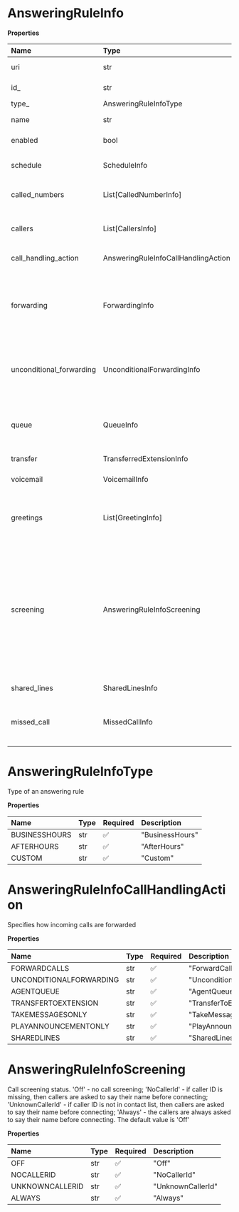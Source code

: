# AnsweringRuleInfo

**Properties**

| Name                     | Type                                | Required | Description                                                                                                                                                                                                                                                                                                                                                                        |
| :----------------------- | :---------------------------------- | :------- | :--------------------------------------------------------------------------------------------------------------------------------------------------------------------------------------------------------------------------------------------------------------------------------------------------------------------------------------------------------------------------------- |
| uri                      | str                                 | ❌       | Canonical URI to an answering rule resource                                                                                                                                                                                                                                                                                                                                        |
| id\_                     | str                                 | ❌       | Internal identifier of an answering rule                                                                                                                                                                                                                                                                                                                                           |
| type\_                   | AnsweringRuleInfoType               | ❌       | Type of an answering rule                                                                                                                                                                                                                                                                                                                                                          |
| name                     | str                                 | ❌       | Name of an answering rule specified by user                                                                                                                                                                                                                                                                                                                                        |
| enabled                  | bool                                | ❌       | Specifies if an answering rule is active or inactive                                                                                                                                                                                                                                                                                                                               |
| schedule                 | ScheduleInfo                        | ❌       | Schedule when an answering rule should be applied                                                                                                                                                                                                                                                                                                                                  |
| called_numbers           | List[CalledNumberInfo]              | ❌       | Answering rules are applied when calling to selected number(s)                                                                                                                                                                                                                                                                                                                     |
| callers                  | List[CallersInfo]                   | ❌       | Answering rules are applied when calls are received from specified caller(s)                                                                                                                                                                                                                                                                                                       |
| call_handling_action     | AnsweringRuleInfoCallHandlingAction | ❌       | Specifies how incoming calls are forwarded                                                                                                                                                                                                                                                                                                                                         |
| forwarding               | ForwardingInfo                      | ❌       | Forwarding parameters. Returned if 'ForwardCalls' is specified in 'callHandlingAction'. These settings determine the forwarding numbers to which the call will be forwarded                                                                                                                                                                                                        |
| unconditional_forwarding | UnconditionalForwardingInfo         | ❌       | Unconditional forwarding parameters. Returned if 'UnconditionalForwarding' value is specified for the `callHandlingAction` parameter                                                                                                                                                                                                                                               |
| queue                    | QueueInfo                           | ❌       | Queue settings applied for department (call queue) extension type, with the 'AgentQueue' value specified as a call handling action                                                                                                                                                                                                                                                 |
| transfer                 | TransferredExtensionInfo            | ❌       |                                                                                                                                                                                                                                                                                                                                                                                    |
| voicemail                | VoicemailInfo                       | ❌       | Specifies whether to take a voicemail and who should do it                                                                                                                                                                                                                                                                                                                         |
| greetings                | List[GreetingInfo]                  | ❌       | Greetings applied for an answering rule; only predefined greetings can be applied, see Dictionary Greeting List                                                                                                                                                                                                                                                                    |
| screening                | AnsweringRuleInfoScreening          | ❌       | Call screening status. 'Off' - no call screening; 'NoCallerId' - if caller ID is missing, then callers are asked to say their name before connecting; 'UnknownCallerId' - if caller ID is not in contact list, then callers are asked to say their name before connecting; 'Always' - the callers are always asked to say their name before connecting. The default value is 'Off' |
| shared_lines             | SharedLinesInfo                     | ❌       | SharedLines call handling action settings                                                                                                                                                                                                                                                                                                                                          |
| missed_call              | MissedCallInfo                      | ❌       | Specifies behavior for the missed call scenario. Returned only if `enabled` parameter of a voicemail is set to 'false'                                                                                                                                                                                                                                                             |

# AnsweringRuleInfoType

Type of an answering rule

**Properties**

| Name          | Type | Required | Description     |
| :------------ | :--- | :------- | :-------------- |
| BUSINESSHOURS | str  | ✅       | "BusinessHours" |
| AFTERHOURS    | str  | ✅       | "AfterHours"    |
| CUSTOM        | str  | ✅       | "Custom"        |

# AnsweringRuleInfoCallHandlingAction

Specifies how incoming calls are forwarded

**Properties**

| Name                    | Type | Required | Description               |
| :---------------------- | :--- | :------- | :------------------------ |
| FORWARDCALLS            | str  | ✅       | "ForwardCalls"            |
| UNCONDITIONALFORWARDING | str  | ✅       | "UnconditionalForwarding" |
| AGENTQUEUE              | str  | ✅       | "AgentQueue"              |
| TRANSFERTOEXTENSION     | str  | ✅       | "TransferToExtension"     |
| TAKEMESSAGESONLY        | str  | ✅       | "TakeMessagesOnly"        |
| PLAYANNOUNCEMENTONLY    | str  | ✅       | "PlayAnnouncementOnly"    |
| SHAREDLINES             | str  | ✅       | "SharedLines"             |

# AnsweringRuleInfoScreening

Call screening status. 'Off' - no call screening; 'NoCallerId' - if caller ID is missing, then callers are asked to say their name before connecting; 'UnknownCallerId' - if caller ID is not in contact list, then callers are asked to say their name before connecting; 'Always' - the callers are always asked to say their name before connecting. The default value is 'Off'

**Properties**

| Name            | Type | Required | Description       |
| :-------------- | :--- | :------- | :---------------- |
| OFF             | str  | ✅       | "Off"             |
| NOCALLERID      | str  | ✅       | "NoCallerId"      |
| UNKNOWNCALLERID | str  | ✅       | "UnknownCallerId" |
| ALWAYS          | str  | ✅       | "Always"          |

<!-- This file was generated by liblab | https://liblab.com/ -->
